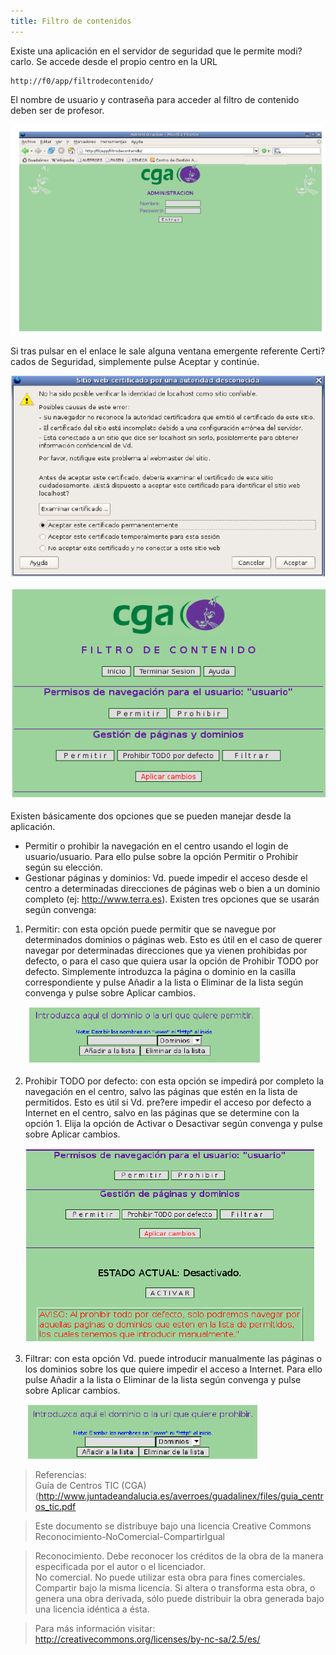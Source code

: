```yaml
---
title: Filtro de contenidos
---
```


Existe una aplicación en el servidor de seguridad que le permite modi?carlo. Se accede desde el propio centro en la URL  

    http://f0/app/filtrodecontenido/  

El nombre de usuario y contraseña para acceder al filtro de contenido deben ser de profesor.  

![fc](../img/fc1.png "fc")  

Si tras pulsar en el enlace le sale alguna ventana emergente referente Certi?cados de Seguridad, simplemente pulse Aceptar y continúe.  

![fc2](../img/fc2.png "fc2")  

![fc3](../img/fc3.png "fc3")  
  
Existen básicamente dos opciones que se pueden manejar desde la aplicación.  

* Permitir o prohibir la navegación en el centro usando el login de usuario/usuario.
    Para ello pulse sobre la opción Permitir o Prohibir según su elección.  
* Gestionar páginas y dominios: Vd. puede impedir el acceso desde el centro a determinadas direcciones de páginas web o bien a un dominio completo (ej: http://www.terra.es). Existen tres opciones que se usarán según convenga:

1. Permitir: con esta opción puede permitir que se navegue por determinados dominios o páginas web. Esto es útil en el caso de querer navegar por determinadas direcciones que ya vienen prohibidas por defecto, o para el caso que quiera usar la opción de Prohibir TODO por defecto. Simplemente introduzca la página o dominio en la casilla correspondiente y pulse Añadir a la lista o Eliminar de la lista según convenga y pulse sobre Aplicar cambios.  

    ![fc35](../img/fc35.png "fc35")  

2. Prohibir TODO por defecto: con esta opción se impedirá por completo la navegación en el centro, salvo las páginas que estén en la lista de permitidos. Esto es útil si Vd. pre?ere impedir el acceso por defecto a Internet en el centro, salvo en las páginas que se determine con la opción 1. Elija la opción de Activar o Desactivar según convenga y pulse sobre Aplicar cambios.  

    ![fc4](../img/fc4.png "fc4")  

3. Filtrar: con esta opción Vd. puede introducir manualmente las páginas o los dominios sobre los que quiere impedir el acceso a Internet. Para ello pulse Añadir a la lista o Eliminar de la lista según convenga y pulse sobre Aplicar cambios.  

    ![fc5](../img/fc5.png "fc5")  
  
> Referencias:  
> Guía de Centros TIC (CGA) (http://www.juntadeandalucia.es/averroes/guadalinex/files/guia_centros_tic.pdf  
  
> Este documento se distribuye bajo una licencia Creative Commons Reconocimiento-NoComercial-CompartirIgual  
  
> Reconocimiento. Debe reconocer los créditos de la obra de la manera especificada por el autor o el licenciador.  
> No comercial. No puede utilizar esta obra para fines comerciales.  
Compartir bajo la misma licencia. Si altera o transforma esta obra, o genera una obra derivada, sólo puede distribuir la obra generada bajo una licencia idéntica a ésta.  
  
> Para más información visitar: http://creativecommons.org/licenses/by-nc-sa/2.5/es/